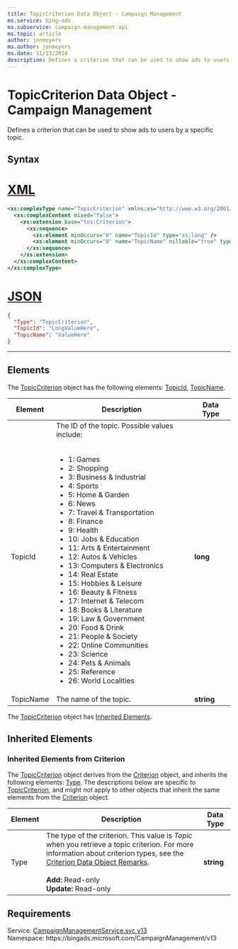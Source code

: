 ```yaml
---
title: TopicCriterion Data Object - Campaign Management
ms.service: bing-ads
ms.subservice: campaign-management-api
ms.topic: article
author: jonmeyers
ms.author: jonmeyers
ms.date: 11/13/2024
description: Defines a criterion that can be used to show ads to users by a specific topic.
---
```

# TopicCriterion Data Object - Campaign Management
Defines a criterion that can be used to show ads to users by a specific topic.

## Syntax

# [XML](#tab/xml)

```xml
<xs:complexType name="TopicCriterion" xmlns:xs="http://www.w3.org/2001/XMLSchema">
  <xs:complexContent mixed="false">
    <xs:extension base="tns:Criterion">
      <xs:sequence>
        <xs:element minOccurs="0" name="TopicId" type="xs:long" />
        <xs:element minOccurs="0" name="TopicName" nillable="true" type="xs:string" />
      </xs:sequence>
    </xs:extension>
  </xs:complexContent>
</xs:complexType>
```

# [JSON](#tab/json)

```json
{
  "Type": "TopicCriterion",
  "TopicId": "LongValueHere",
  "TopicName": "ValueHere"
}
```

-----

## <a name="elements"></a>Elements

The [TopicCriterion](topiccriterion.md) object has the following elements: [TopicId](#topicid), [TopicName](#topicname).

|Element|Description|Data Type|
|-----------|---------------|-------------|
|<a name="topicid"></a>TopicId|The ID of the topic. Possible values include:<br/><br/><ul><li>1: Games</li><li>2: Shopping</li><li>3: Business & Industrial</li><li>4: Sports</li><li>5: Home & Garden</li><li>6: News</li><li>7: Travel & Transportation</li><li>8: Finance</li><li>9: Health</li><li>10: Jobs & Education</li><li>11: Arts & Entertainment</li><li>12: Autos & Vehicles</li><li>13: Computers & Electronics</li><li>14: Real Estate</li><li>15: Hobbies & Leisure</li><li>16: Beauty & Fitness</li><li>17: Internet & Telecom</li><li>18: Books & Literature</li><li>19: Law & Government</li><li>20: Food & Drink</li><li>21: People & Society</li><li>22: Online Communities</li><li>23: Science</li><li>24: Pets & Animals</li><li>25: Reference</li><li>26: World Localities</li></ul>|**long**|
|<a name="topicname"></a>TopicName|The name of the topic.|**string**|

The [TopicCriterion](topiccriterion.md) object has [Inherited Elements](#inheritedelements).

## <a name="inheritedelements"></a>Inherited Elements

### <a name="inheritedelementscriterion"></a>Inherited Elements from Criterion
The [TopicCriterion](topiccriterion.md) object derives from the [Criterion](criterion.md) object, and inherits the following elements: [Type](#type). The descriptions below are specific to [TopicCriterion](topiccriterion.md), and might not apply to other objects that inherit the same elements from the [Criterion](criterion.md) object.  

|Element|Description|Data Type|
|-----------|---------------|-------------|
|<a name="type"></a>Type|The type of the criterion. This value is *Topic* when you retrieve a topic criterion. For more information about criterion types, see the [Criterion Data Object Remarks](criterion.md#remarks).<br/><br/>**Add:** Read-only<br/>**Update:** Read-only|**string**|

## Requirements
Service: [CampaignManagementService.svc v13](https://campaign.api.bingads.microsoft.com/Api/Advertiser/CampaignManagement/v13/CampaignManagementService.svc)  
Namespace: https\://bingads.microsoft.com/CampaignManagement/v13  

